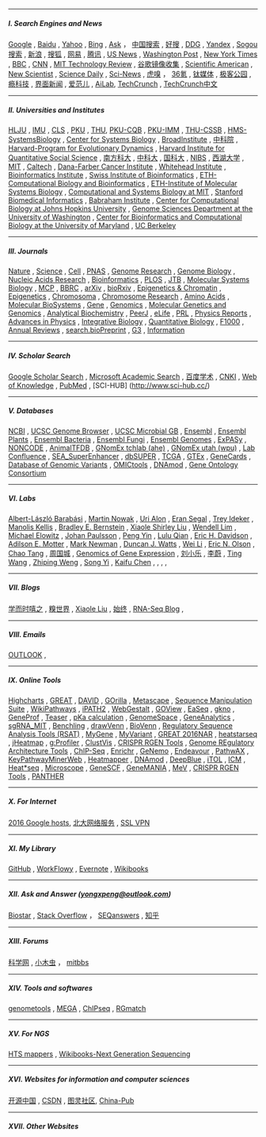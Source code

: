 ________________________________________________________________________________________________________________
##### I. Search Engines and News
[Google](https://www.google.com/ncr)  ,  [Baidu](https://www.baidu.com/)  ,  [Yahoo](https://www.yahoo.com/)  ,  [Bing](https://www.bing.com/) ,  [Ask](http://www.ask.com/) ， [中国搜索](http://www.chinaso.com/) , [好搜](http://www.haosou.com/) , [DDG](https://duckduckgo.com/) , [Yandex](https://www.yandex.com/) , [Sogou搜索](https://www.sogou.com/) , [新浪](http://www.sina.com.cn/) ,  [搜狐](http://www.sohu.com/) ,  [网易](http://www.163.com/) ,  [腾讯](http://www.qq.com/) , [US News](http://www.usnews.com/) , [Washington Post](https://www.washingtonpost.com/) , [New York Times](http://www.nytimes.com/) ,  [BBC](http://www.bbc.com/)  , [CNN](http://www.bbc.com/) , [MIT Technology Review](http://www.technologyreview.com/)    ,  [谷歌镜像收集](https://liyuans.com/archives/google-mirror.html) , [Scientific American](https://www.scientificamerican.com/) , [New Scientist](https://www.newscientist.com/) , [Science Daily](https://www.sciencedaily.com/) , [Sci-News](http://www.sci-news.com/) ,  [虎嗅](https://www.huxiu.com/) ， [36氪](http://36kr.com/) , [钛媒体](http://www.tmtpost.com/) , [极客公园](http://www.geekpark.net/)  , [瘾科技](http://cn.engadget.com/) , [界面新闻](http://www.jiemian.com/) , [爱范儿](http://www.ifanr.com/) ,  [AiLab](http://www.ailab.cn/),  [TechCrunch](http://techcrunch.com/)    , [TechCrunch中文](http://techcrunch.cn/)                                                                             
                            
________________________________________________________________________________________________________________
##### II. Universities and Institutes
[HLJU](http://www.hlju.edu.cn/) ,  [IMU](http://www.imu.edu.cn/)  , [CLS](http://www.cls.edu.cn/) ,  [PKU](http://www.pku.edu.cn/) ,  [THU](http://www.tsinghua.edu.cn/), [PKU-CQB](http://cqb.pku.edu.cn/) , [PKU-IMM](http://www.imm.pku.edu.cn) , [THU-CSSB](http://bioinfo.au.tsinghua.edu.cn/CSSB/web/index.html) , [HMS-SystemsBiology](https://sysbio.med.harvard.edu/) , [Center for Systems Biology](https://csb.mgh.harvard.edu/) , [BroadInstitute](https://www.broadinstitute.org/)   , [中科院](http://www.cas.ac.cn/)  , [Harvard-Program for Evolutionary Dynamics](http://ped.fas.harvard.edu/) , [Harvard Institute for Quantitative Social Science](http://www.iq.harvard.edu/) , 
[南方科大](http://www.sustc.edu.cn/) , [中科大](http://www.ustc.edu.cn/) , [国科大](http://www.gucas.ac.cn/) , [NIBS](http://www.nibs.ac.cn/) , [西湖大学]() , [MIT](http://web.mit.edu/) , [Caltech](https://www.caltech.edu/) , [Dana-Farber Cancer Institute](http://www.dana-farber.org/) , [Whitehead Institute](http://wi.mit.edu/) , [Bioinformatics Institute](http://www.bii.a-star.edu.sg/) , [Swiss Institute of Bioinformatics](http://www.sib.swiss/) , [ETH-Computational Biology and Bioinformatics](http://www.cbb.ethz.ch/) , [ETH-Institute of Molecular Systems Biology](http://www.imsb.ethz.ch/) , [Computational and Systems Biology at MIT](http://csbi.mit.edu/) , [Stanford Biomedical Informatics](http://bmi.stanford.edu/)  ,  [Babraham Institute](http://babraham.ac.uk/) , [Center for Computational Biology at Johns Hopkins University](http://ccb.jhu.edu/) , [Genome Sciences Department at the University of Washington](http://www.gs.washington.edu/faculty/trapnell.htm) , [Center for Bioinformatics and Computational Biology at the University of Maryland](http://cbcb.umd.edu/) , [UC Berkeley](http://www.berkeley.edu/)                            
                               
________________________________________________________________________________________________________________
##### III. Journals
[Nature](http://www.nature.com/siteindex/index.html) , [Science](http://www.sciencemag.org/) , [Cell](http://www.cell.com/) , [PNAS](http://www.pnas.org/) , [Genome Research](http://genome.cshlp.org/) , [Genome Biology](http://www.genomebiology.com/) , [Nucleic Acids Research](http://nar.oxfordjournals.org/) , [Bioinformatics](http://bioinformatics.oxfordjournals.org/) , [PLOS](https://www.plos.org/)   ,  [JTB](http://www.journals.elsevier.com/journal-of-theoretical-biology/) , [Molecular Systems Biology](http://msb.embopress.org/) , [MCP](http://www.mcponline.org/) ,  [BBRC](http://www.journals.elsevier.com/biochemical-and-biophysical-research-communications/) , [arXiv](http://arxiv.org/) , [bioRxiv](http://biorxiv.org/) ,  [Epigenetics & Chromatin](http://epigeneticsandchromatin.biomedcentral.com/) , [Epigenetics](http://www.tandfonline.com/loi/kepi20#.VqZGDF4vDCI) , [Chromosoma](http://link.springer.com/journal/412) , [Chromosome Research](http://link.springer.com/journal/10577) ,  [Amino Acids](http://link.springer.com/journal/726)  , [
Molecular BioSystems](http://pubs.rsc.org/en/journals/journalissues/mb?_ga=1.188860655.594996344.1453738250#!recentarticles&adv)  , [Gene](http://www.journals.elsevier.com/gene/)  , [Genomics](http://www.journals.elsevier.com/genomics/)  , [Molecular Genetics and Genomics](http://link.springer.com/journal/438)  , [Analytical Biochemistry](http://www.journals.elsevier.com/analytical-biochemistry-methods-in-the-biological-sciences/) , [PeerJ](https://peerj.com/) , [eLife](http://elifesciences.org/)  , [PRL](http://journals.aps.org/prl/)  , [Physics Reports](http://www.journals.elsevier.com/physics-reports/) , [Advances in Physics](http://www.tandfonline.com/toc/tadp20/current)  , [Integrative Biology](http://pubs.rsc.org/en/journals/journalissues/ib#!recentarticles&adv)   , [Quantitative Biology](http://journal.hep.com.cn/qb/EN/2095-4689/home.shtml) , [F1000](http://f1000.com/) , [Annual Reviews](http://www.annualreviews.org/)    , [search.bioPreprint](http://www.hsls.pitt.edu/resources/preprint) ,  [G3](http://www.g3journal.org/) , [Information](http://www.mdpi.com/journal/information)                                             

                               
________________________________________________________________________________________________________________
##### IV. Scholar Search
[Google Scholar Search](https://scholar.google.com/) , [Microsoft Academic Search](http://academic.research.microsoft.com/) , [百度学术](http://xueshu.baidu.com/) , [CNKI](http://www.cnki.net/) , [Web of Knowledge](http://apps.webofknowledge.com) , [PubMed](http://www.ncbi.nlm.nih.gov/pubmed) , [SCI-HUB] (http://www.sci-hub.cc/)   
                               
________________________________________________________________________________________________________________
##### V. Databases
[NCBI](http://www.ncbi.nlm.nih.gov/) , [UCSC Genome Browser](https://genome.ucsc.edu/) , [UCSC Microbial GB](http://microbes.ucsc.edu/) , [Ensembl](http://www.ensembl.org) , [Ensembl Plants](http://plants.ensembl.org) , [Ensembl Bacteria](http://bacteria.ensembl.org) , [Ensembl Fungi](http://fungi.ensembl.org) ,  [Ensembl Genomes](http://ensemblgenomes.org/) , [ExPASy](http://www.expasy.org/)   , [NONCODE](http://www.noncode.org/) , [AnimalTFDB](http://bioinfo.life.hust.edu.cn/AnimalTFDB/)  ,       [GNomEx tchlab (ahe)](http://gnomex.tchlab.org:8080/gnomex/) , [GNomEx utah (wpu)](https://b2b.hci.utah.edu/gnomex/)  , [Lab Confluence](http://162.105.134.221:8090)  , [SEA_SuperEnhancer](http://www.bio-bigdata.com/SEA/)  , [dbSUPER](http://bioinfo.au.tsinghua.edu.cn/dbsuper) , [TCGA](https://cancergenome.nih.gov/) , [GTEx](http://www.gtexportal.org/home/) , [GeneCards](http://www.genecards.org/) , [Database of Genomic Variants](http://www.ebi.ac.uk/dgva)  , [OMICtools](https://omictools.com/) , [DNAmod](https://www.pmgenomics.ca/hoffmanlab/proj/dnamod/) , [Gene Ontology Consortium](http://www.geneontology.org/)               
                               
________________________________________________________________________________________________________________
##### VI. Labs
[Albert-László Barabási](http://barabasi.com/) , [Martin Nowak](http://www.martinnowak.com/) , [Uri Alon](https://www.weizmann.ac.il/mcb/UriAlon/homepage) , [Eran Segal](http://genie.weizmann.ac.il/index.html) , [Trey Ideker](http://healthsciences.ucsd.edu/som/medicine/research/labs/ideker/Pages/default.aspx) , [Manolis Kellis](http://compbio.mit.edu) , [Bradley E. Bernstein](http://bernstein.mgh.harvard.edu/) , [Xiaole Shirley Liu](http://liulab.dfci.harvard.edu/) , [Wendell Lim](http://limlab.ucsf.edu/papers.html) , [Michael Elowitz](http://www.elowitz.caltech.edu/index.html)   , [Johan Paulsson](http://projects.iq.harvard.edu/paulsson) , [Peng Yin](http://molecular-systems.net/) , [Lulu Qian](http://dna.caltech.edu/~lulu/) , [Eric H. Davidson](http://www.its.caltech.edu/~davidson/) , [Adilson E. Motter](http://dyn.phys.northwestern.edu/index.html) , [Mark Newman](http://www-personal.umich.edu/~mejn/) , [Duncan J. Watts](https://scholar.google.com/citations?user=LhOAiXMAAAAJ) , [Wei Li](http://lilab.openwetware.org/) , [Eric N. Olson](http://www4.utsouthwestern.edu/olsonlab/index.htm) , [Chao Tang](http://cqb.pku.edu.cn/tanglab/) , [周国城](http://www.scirp.org/kcchou/) , [Genomics of Gene Expression](http://bioinfo.cipf.es/aconesawp/) , [刘小乐](http://liulab.dfci.harvard.edu/) , [李蔚](http://lilab.openwetware.org/) , [Ting Wang](http://wang.wustl.edu/people) , [Zhiping Weng](http://www.umassmed.edu/zlab/) , [Song Yi](http://faculty.mdanderson.org/Song_Yi/Default.asp) , [Kaifu Chen]() , []() , []() , []() , []()


                                                    
________________________________________________________________________________________________________________
##### VII. Blogs
[学而时嘻之](http://www.geekonomics10000.com/) , [糗世界](http://qiubio.com:8080/) , [Xiaole Liu](http://www.longwoodgenomics.org/) , [始终](http://liam0205.me/)  , [RNA-Seq Blog](http://www.rna-seqblog.com/) ,    
                                                                   
________________________________________________________________________________________________________________
##### VIII. Emails
[OUTLOOK](https://login.live.com/login.srf?wa=wsignin1.0&rpsnv=12&ct=1459310129&rver=6.4.6456.0&wp=MBI_SSL_SHARED&wreply=https:%2F%2Fmail.live.com%2Fdefault.aspx%3Frru%3Dinbox&lc=1033&id=64855&mkt=en-us&cbcxt=mai) , 
                                                                   
________________________________________________________________________________________________________________
##### Ⅸ. Online Tools
[Highcharts](http://www.highcharts.com/) , [GREAT](http://bejerano.stanford.edu/great) , [DAVID](https://david.ncifcrf.gov) , [GOrilla](http://cbl-gorilla.cs.technion.ac.il/) , [Metascape](http://metascape.org) , [Sequence Manipulation Suite](http://www.bioinformatics.org/sms2/) , [WikiPathways](http://www.wikipathways.org/index.php/WikiPathways) , [iPATH2](http://pathways.embl.de/) , [WebGestalt](http://www.webgestalt.org/) , [GOView](http://www.webgestalt.org/GOView/) , [EaSeq](http://easeq.net/) , [gkno](http://gkno.me/) , [GeneProf](http://www.geneprof.org/GeneProf/) , [Teaser](http://teaser.cibiv.univie.ac.at/) , [pKa calculation](http://compbio.clemson.edu/pka_webserver/) , [GenomeSpace](http://www.genomespace.org/) , [GeneAnalytics](http://geneanalytics.genecards.org/) , [sgRNA_MIT](http://crispr.mit.edu/)  , [Benchling](https://benchling.com/) , [drawVenn](http://bioinformatics.psb.ugent.be/webtools/Venn/) , [BioVenn](http://www.cmbi.ru.nl/cdd/biovenn/) , [Regulatory Sequence Analysis Tools (RSAT)](http://rsat.sb-roscoff.fr/) , [MyGene](http://mygene.info/) , [MyVariant](http://myvariant.info/) , [GREAT 2016NAR](https://absynth.issb.genopole.fr/Bioinformatics/tools/GREAT/) , [heatstarseq](http://www.heatstarseq.roslin.ed.ac.uk/) , [jHeatmap](http://jheatmap.github.io/jheatmap/) , [g:Profiler](http://biit.cs.ut.ee/gprofiler/) , [ClustVis](http://biit.cs.ut.ee/clustvis/) , [CRISPR RGEN Tools](http://www.rgenome.net/) , [Genome REgulatory Architecture Tools](https://absynth.issb.genopole.fr/Bioinformatics/tools/GREAT/)  , [ChIP-Seq](http://ccg.vital-it.ch/chipseq/)  , [Enrichr](http://amp.pharm.mssm.edu/Enrichr/)   , [GeNemo](http://www.genemo.org/)     , [Endeavour](https://endeavour.esat.kuleuven.be/)      , [PathwAX](http://pathwax.sbc.su.se/)      , [KeyPathwayMinerWeb](http://nar.oxfordjournals.org/content/44/W1/W98.abstract)   , [Heatmapper](http://www.heatmapper.ca/) , [DNAmod](https://www.pmgenomics.ca/hoffmanlab/proj/dnamod/) ,  [DeepBlue](http://deepblue.mpi-inf.mpg.de/)  , [iTOL](http://itol.embl.de/)   , [ICM](http://biotech.bmi.ac.cn/icm/)  , [Heat*seq](http://www.heatstarseq.roslin.ed.ac.uk/) , [Microscope](http://microscopebioinformatics.org/) , [GeneSCF](http://genescf.kandurilab.org) , [GeneMANIA](http://genemania.org/) , [MeV](http://mev.tm4.org) , [CRISPR RGEN Tools](http://www.rgenome.net/) , [PANTHER](http://pantherdb.org/)     
                                                                   
________________________________________________________________________________________________________________
##### X. For Internet
[2016 Google hosts](http://laod.cn/hosts/2016-google-hosts.html),  [北大网络服务](https://its.pku.edu.cn) , [SSL VPN](https://162.105.250.3:6443/)

________________________________________________________________________________________________________________
##### XI. My Library
[GitHub](https://github.com/CTLife) , [WorkFlowy](https://workflowy.com/) , [Evernote](https://evernote.com) , [Wikibooks](https://en.wikibooks.org/wiki/Main_Page)                  

________________________________________________________________________________________________________________
##### XII. Ask and Answer (yongxpeng@outlook.com)
[Biostar](https://www.biostars.org/) , [Stack Overflow](http://stackoverflow.com/) ， [SEQanswers](http://seqanswers.com/)  ,  [知乎](https://www.zhihu.com/) 
                                           
________________________________________________________________________________________________________________
##### XIII. Forums
[科学网](http://www.sciencenet.cn/) , [小木虫](http://muchong.com/) ，   [mitbbs](http://www.mitbbs.com/)         
________________________________________________________________________________________________________________
##### XIV. Tools and softwares
[genometools](http://genometools.org/) , [MEGA](http://www.megasoftware.net/) , [ChIPseq](http://biocluster.ucr.edu/~rkaundal/workshops/R_feb2016/ChIPseq/ChIPseq.html) , [RGmatch](https://bitbucket.org/pfurio/rgmatch)    
                                                                                        
________________________________________________________________________________________________________________
##### XV. For NGS
[HTS mappers](http://www.ebi.ac.uk/~nf/hts_mappers/)  , [Wikibooks-Next Generation Sequencing](https://en.wikibooks.org/wiki/Next_Generation_Sequencing_(NGS))              
                                        
________________________________________________________________________________________________________________
##### XVI. Websites for information and computer sciences       
[开源中国](http://www.oschina.net/) , [CSDN](http://www.csdn.net/) , [图灵社区](http://www.ituring.com.cn/), [China-Pub](http://www.china-pub.com/)                                                              
                                                                                                              
________________________________________________________________________________________________________________                 
##### XVII. Other Websites                                               
                   
